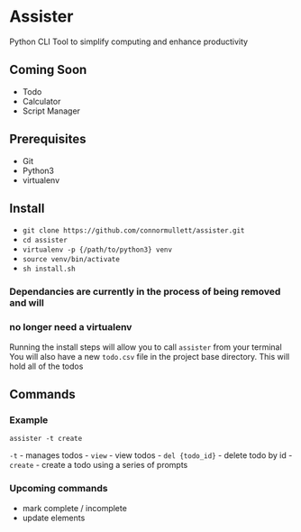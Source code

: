 
# Assister

Python CLI Tool to simplify computing and enhance productivity

## Coming Soon
- Todo
- Calculator
- Script Manager

## Prerequisites
- Git
- Python3
- virtualenv

## Install
- `git clone https://github.com/connormullett/assister.git`
- `cd assister`
- `virtualenv -p {/path/to/python3} venv`
- `source venv/bin/activate`
- `sh install.sh`

### Dependancies are currently in the process of being removed and will
### no longer need a virtualenv

Running the install steps will allow you to call `assister` from your terminal
You will also have a new `todo.csv` file in the project base directory. This will hold all of the todos

## Commands
### Example
`assister -t create` 

`-t` - manages todos
    - `view` - view todos
    - `del {todo_id}` - delete todo by id
    - `create` - create a todo using a series of prompts

### Upcoming commands
 - mark complete / incomplete
 - update elements

